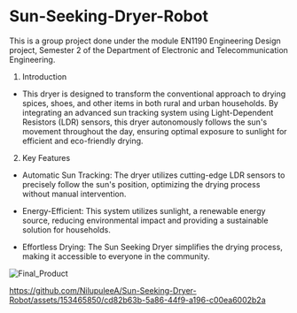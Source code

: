 # Sun-Seeking-Dryer-Robot

This is a group project done under the module EN1190 Engineering Design project, Semester 2 of the Department of Electronic and Telecommunication Engineering.

1. Introduction
   
- This dryer is designed to transform the conventional approach to drying spices, shoes, and other items in both rural and urban households. By integrating an advanced sun tracking system using Light-Dependent Resistors (LDR) sensors, this dryer autonomously follows the sun's movement throughout the day, ensuring optimal exposure to sunlight for efficient and eco-friendly drying.

2. Key Features
- Automatic Sun Tracking: The dryer utilizes cutting-edge LDR sensors to precisely follow the sun's position, optimizing the drying process without manual intervention.

- Energy-Efficient: This system utilizes sunlight, a renewable energy source, reducing environmental impact and providing a sustainable solution for households.

- Effortless Drying: The Sun Seeking Dryer simplifies the drying process, making it accessible to everyone in the community.

![Final_Product](https://github.com/NilupuleeA/Sun-Seeking-Dryer-Robot/assets/153465850/3b08f496-d7c0-4811-8467-5811814fb928)

https://github.com/NilupuleeA/Sun-Seeking-Dryer-Robot/assets/153465850/cd82b63b-5a86-44f9-a196-c00ea6002b2a


